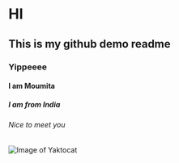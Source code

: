 # HI
## This is my github demo readme
### Yippeeee
#### I am Moumita
##### I am from India
###### Nice to meet you

![Image of Yaktocat](https://octodex.github.com/images/yaktocat.png)
